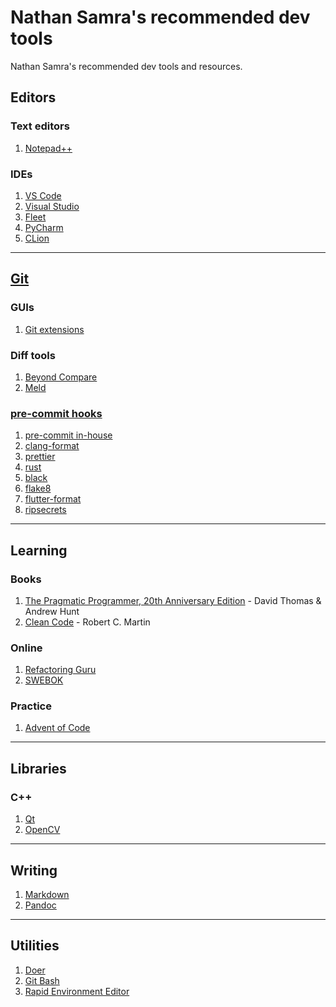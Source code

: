# Nathan Samra's recommended dev tools

Nathan Samra's recommended dev tools and resources.

## Editors

### Text editors

1. [Notepad++](https://notepad-plus-plus.org/)

### IDEs

1. [VS Code](https://code.visualstudio.com/)
2. [Visual Studio](https://visualstudio.microsoft.com/)
3. [Fleet](https://www.jetbrains.com/fleet/)
4. [PyCharm](https://www.jetbrains.com/pycharm/)
5. [CLion](https://www.jetbrains.com/clion/)

---

## [Git](https://git-scm.com/)

### GUIs

1. [Git extensions](http://gitextensions.github.io/)

### Diff tools

1. [Beyond Compare](https://www.scootersoftware.com/index.php)
2. [Meld](https://meld.app/)

### [pre-commit hooks](https://pre-commit.com/)

1. [pre-commit in-house](https://github.com/pre-commit/pre-commit-hooks)
2. [clang-format](https://github.com/pre-commit/mirrors-clang-format)
3. [prettier](https://github.com/pre-commit/mirrors-prettier)
4. [rust](https://github.com/doublify/pre-commit-rust)
5. [black](https://github.com/psf/black)
6. [flake8](https://github.com/PyCQA/flake8)
7. [flutter-format](https://github.com/Cretezy/flutter-format-pre-commit)
8. [ripsecrets](https://github.com/sirwart/ripsecrets)

---

## Learning

### Books

1. [The Pragmatic Programmer, 20th Anniversary Edition](https://www.goodreads.com/book/show/4099.The_Pragmatic_Programmer) - David Thomas & Andrew Hunt
2. [Clean Code](https://www.goodreads.com/book/show/3735293-clean-code) - Robert C. Martin

### Online

1. [Refactoring Guru](https://refactoring.guru/)
2. [SWEBOK](https://www.computer.org/education/bodies-of-knowledge/software-engineering)

### Practice

1. [Advent of Code](https://adventofcode.com/)

---

## Libraries

### C++

1. [Qt](https://www.qt.io/)
2. [OpenCV](https://opencv.org/)

---

## Writing

1. [Markdown](https://github.github.com/gfm/)
2. [Pandoc](https://pandoc.org/)

---

## Utilities

1. [Doer](https://github.com/NathanSamra/doer)
2. [Git Bash](https://gitforwindows.org/)
3. [Rapid Environment Editor](https://www.rapidee.com/en/about)